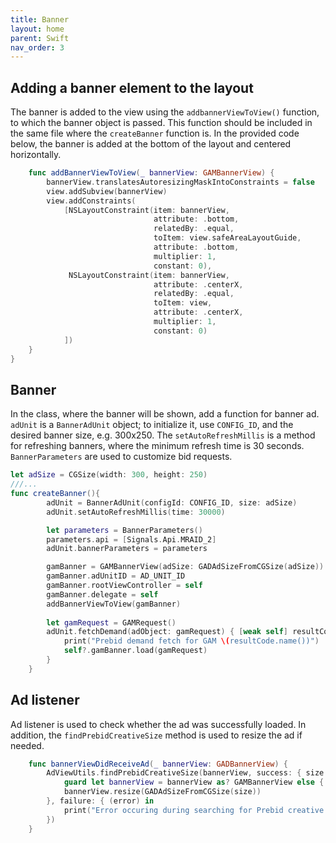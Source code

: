 ```yaml
---
title: Banner
layout: home
parent: Swift
nav_order: 3
---
```



## Adding a banner element to the layout
The banner is added to the view using the `addbannerViewToView()` function, to which the banner object is passed. This function should be included in the same file where the `createBanner` function is. In the provided code below, the banner is added at the bottom of the layout and centered horizontally.
```swift
    func addBannerViewToView(_ bannerView: GAMBannerView) {
        bannerView.translatesAutoresizingMaskIntoConstraints = false
        view.addSubview(bannerView)
        view.addConstraints(
            [NSLayoutConstraint(item: bannerView,
                                attribute: .bottom,
                                relatedBy: .equal,
                                toItem: view.safeAreaLayoutGuide,
                                attribute: .bottom,
                                multiplier: 1,
                                constant: 0),
             NSLayoutConstraint(item: bannerView,
                                attribute: .centerX,
                                relatedBy: .equal,
                                toItem: view,
                                attribute: .centerX,
                                multiplier: 1,
                                constant: 0)
            ])
    }
}
```
## Banner
In the class, where the banner will be shown, add a function for banner ad. `adUnit` is a `BannerAdUnit` object; to initialize it, use `CONFIG_ID`, and the desired banner size, e.g. 300x250. The `setAutoRefreshMillis` is a method for refreshing banners, where the minimum refresh time is 30 seconds. 
`BannerParameters` are used to customize bid requests. 
```swift
let adSize = CGSize(width: 300, height: 250)
///...
func createBanner(){
        adUnit = BannerAdUnit(configId: CONFIG_ID, size: adSize)
        adUnit.setAutoRefreshMillis(time: 30000)

        let parameters = BannerParameters()
        parameters.api = [Signals.Api.MRAID_2]
        adUnit.bannerParameters = parameters

        gamBanner = GAMBannerView(adSize: GADAdSizeFromCGSize(adSize))
        gamBanner.adUnitID = AD_UNIT_ID
        gamBanner.rootViewController = self
        gamBanner.delegate = self
        addBannerViewToView(gamBanner)
        
        let gamRequest = GAMRequest()
        adUnit.fetchDemand(adObject: gamRequest) { [weak self] resultCode in
            print("Prebid demand fetch for GAM \(resultCode.name())")
            self?.gamBanner.load(gamRequest)
        }
    }
```

## Ad listener
Ad listener is used to check whether the ad was successfully loaded. In addition, the `findPrebidCreativeSize` method is used to resize the ad if needed.
```swift
    func bannerViewDidReceiveAd(_ bannerView: GADBannerView) {
        AdViewUtils.findPrebidCreativeSize(bannerView, success: { size in
            guard let bannerView = bannerView as? GAMBannerView else { return }
            bannerView.resize(GADAdSizeFromCGSize(size))
        }, failure: { (error) in
            print("Error occuring during searching for Prebid creative size: \(error)")
        })
    }
```

